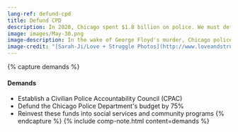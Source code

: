 ```yaml
---
lang-ref: defund-cpd
title: Defund CPD
description: In 2020, Chicago spent $1.8 billion on police. We must defund the police and fund our communities.
image: images/May-30.png
image-description: In the wake of George Floyd's murder, Chicago police brutalized, arrested, and illegally detained hundreds of civilians.
image-credit: "[Sarah-Ji/Love + Struggle Photos](http://www.loveandstrugglephotos.com/)"
---
```


{% capture demands %}
#### Demands

- Establish a Civilian Police Accountability Council (CPAC)
- Defund the Chicago Police Department's budget by 75%
- Reinvest these funds into social services and community programs
{% endcapture %}
{% include comp-note.html content=demands %}

